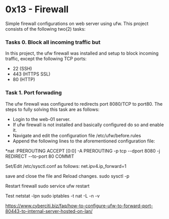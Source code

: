 # 0x13 - Firewall

Simple firewall configurations on web server using ufw. This project consists of the following two(2) tasks:

### Tasks 0. Block all incoming traffic but
In this project, the ufw firewall was installed and setup to block incoming traffic, except the following TCP ports:
 - 22 (SSH)
 - 443 (HTTPS SSL)
 - 80 (HTTP)

### Task 1. Port forwading

The ufw firewall was configured to redirects port 8080/TCP to port80.
The steps to fully solving this task are as follows:
- Login to the web-01 server.
- If ufw firewall is not installed and basically configured do so and enable it.
- Navigate and edit the configuration file /etc/ufw/before.rules
- Append the following lines to the aforementioned configuration file:

*nat
:PREROUTING ACCEPT [0:0]
-A PREROUTING -p tcp --dport 8080 -j REDIRECT --to-port 80
COMMIT

Set/Edit /etc/sysctl.conf as follows:
net.ipv4.ip_forward=1

save and close the file and Reload changes.
sudo sysctl -p

Restart firewall
sudo service ufw restart

Test
netstat -lpn
sudo iptables -t nat -L -n -v


https://www.cyberciti.biz/faq/how-to-configure-ufw-to-forward-port-80443-to-internal-server-hosted-on-lan/
